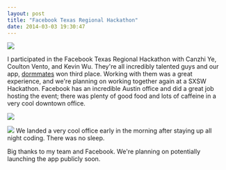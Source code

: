 ```yaml
---
layout: post
title: "Facebook Texas Regional Hackathon"
date: 2014-03-03 19:30:47
---
```


![](http://distilleryimage4.ak.instagram.com/7a58092ca31f11e3b04b122cde63a204_8.jpg)

I participated in the Facebook Texas Regional Hackathon with Canzhi Ye, Coulton Vento, and Kevin Wu. They're all incredibly talented guys and our app, [dormmates](http://dormmat.es) won third place. Working with them was a great experience, and we're planning on working together again at a SXSW Hackathon. Facebook has an incredible Austin office and did a great job hosting the event; there was plenty of good food and lots of caffeine in a very cool downtown office.  

![](http://distilleryimage7.ak.instagram.com/79088d82a11011e3aba81226014e1ecb_8.jpg)

![](http://distilleryimage6.ak.instagram.com/537ffc10a14911e38d44129f86b6a4ce_8.jpg)
We landed a very cool office early in the morning after staying up all night coding. There was no sleep.

Big thanks to my team and Facebook. We're planning on potentially launching the app publicly soon.
